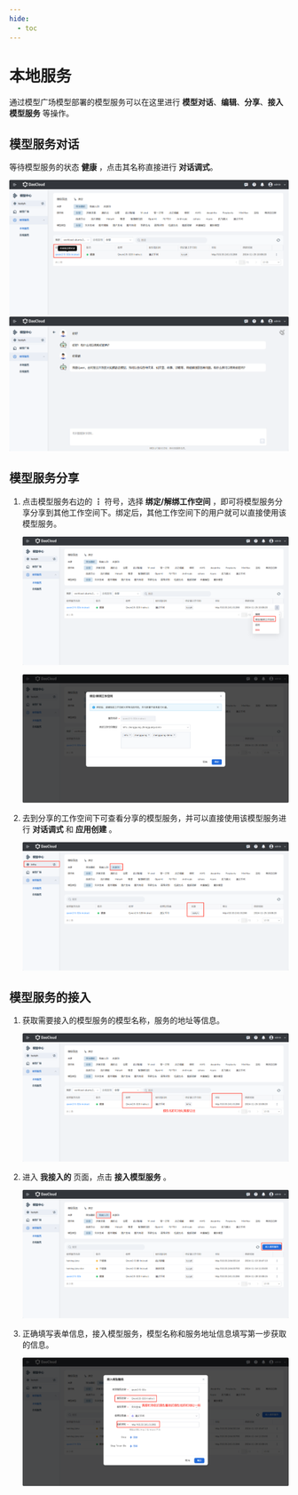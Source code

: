 ```yaml
---
hide:
  - toc
---
```


# 本地服务

通过模型广场模型部署的模型服务可以在这里进行 **模型对话**、**编辑**、**分享**、**接入模型服务** 等操作。

## 模型服务对话

等待模型服务的状态 **健康** ，点击其名称直接进行 **对话调式**。
  
  ![点击名称](../images/local01.jpg)
  ![对话调式](../images/local02.jpg)

## 模型服务分享

1. 点击模型服务右边的 ┇ 符号，选择 **绑定/解绑工作空间** ，即可将模型服务分享分享到其他工作空间下。绑定后，其他工作空间下的用户就可以直接使用该模型服务。
    
    ![绑定/解绑工作空间1](../images/local03.jpg)

    ![绑定/解绑工作空间2](../images/local04.jpg)
    
2. 去到分享的工作空间下可查看分享的模型服务，并可以直接使用该模型服务进行 **对话调式** 和 **应用创建** 。

    ![分享的服务](../images/local05.jpg)

## 模型服务的接入

1. 获取需要接入的模型服务的模型名称，服务的地址等信息。

    ![获取信息](../images/local06.jpg)

2. 进入 **我接入的** 页面，点击 **接入模型服务** 。

    ![我接入的](../images/local07.jpg)

3. 正确填写表单信息，接入模型服务，模型名称和服务地址信息填写第一步获取的信息。

    ![接入模型服务](../images/local08.jpg)






